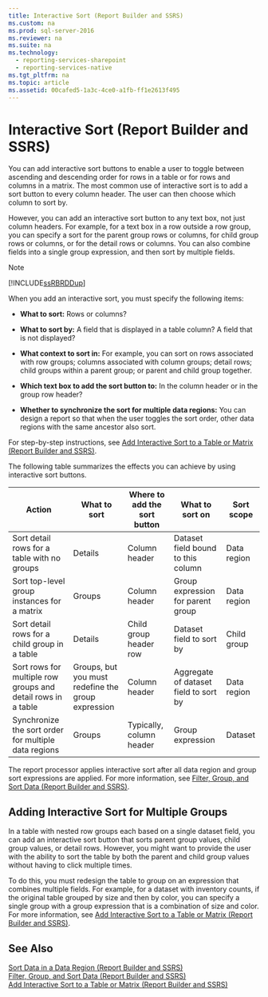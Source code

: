 ```yaml
---
title: Interactive Sort (Report Builder and SSRS)
ms.custom: na
ms.prod: sql-server-2016
ms.reviewer: na
ms.suite: na
ms.technology: 
  - reporting-services-sharepoint
  - reporting-services-native
ms.tgt_pltfrm: na
ms.topic: article
ms.assetid: 00cafed5-1a3c-4ce0-a1fb-ff1e2613f495
---
```

# Interactive Sort (Report Builder and SSRS)
  You can add interactive sort buttons to enable a user to toggle between ascending and descending order for rows in a table or for rows and columns in a matrix. The most common use of interactive sort is to add a sort button to every column header. The user can then choose which column to sort by.  
  
 However, you can add an interactive sort button to any text box, not just column headers. For example, for a text box in a row outside a row group, you can specify a sort for the parent group rows or columns, for child group rows or columns, or for the detail rows or columns. You can also combine fields into a single group expression, and then sort by multiple fields.  
  
> [!NOTE]  
>  [!INCLUDE[ssRBRDDup](../../Topics/TopicNameContainA/includes/ssRBRDDup_md.md)]  
  
 When you add an interactive sort, you must specify the following items:  
  
-   **What to sort:** Rows or columns?  
  
-   **What to sort by:** A field that is displayed in a table column? A field that is not displayed?  
  
-   **What context to sort in:** For example, you can sort on rows associated with row groups; columns associated with column groups; detail rows; child groups within a parent group; or parent and child group together.  
  
-   **Which text box to add the sort button to:** In the column header or in the group row header?  
  
-   **Whether to synchronize the sort for multiple data regions:** You can design a report so that when the user toggles the sort order, other data regions with the same ancestor also sort.  
  
 For step-by-step instructions, see [Add Interactive Sort to a Table or Matrix &#40;Report Builder and SSRS&#41;](../../Topics/TopicNameContainA/Add-Interactive-Sort-to-a-Table-or-Matrix--Report-Builder-and-SSRS-.md).  
  
 The following table summarizes the effects you can achieve by using interactive sort buttons.  
  
|Action|What to sort|Where to add the sort button|What to sort on|Sort scope|  
|------------|------------------|----------------------------------|---------------------|----------------|  
|Sort detail rows for a table with no groups|Details|Column header|Dataset field bound to this column|Data region|  
|Sort top-level group instances for a matrix|Groups|Column header|Group expression for parent group|Data region|  
|Sort detail rows for a child group in a table|Details|Child group header row|Dataset field to sort by|Child group|  
|Sort rows for multiple row groups and detail rows in a table|Groups, but you must redefine the group expression|Column header|Aggregate of dataset field to sort by|Data region|  
|Synchronize the sort order for multiple data regions|Groups|Typically, column header|Group expression|Dataset|  
  
 The report processor applies interactive sort after all data region and group sort expressions are applied. For more information, see [Filter, Group, and Sort Data &#40;Report Builder and SSRS&#41;](../../Topics/TopicNameNotContainA/Filter--Group--and-Sort-Data--Report-Builder-and-SSRS-.md).  
  
## Adding Interactive Sort for Multiple Groups  
 In a table with nested row groups each based on a single dataset field, you can add an interactive sort button that sorts parent group values, child group values, or detail rows. However, you might want to provide the user with the ability to sort the table by both the parent and child group values without having to click multiple times.  
  
 To do this, you must redesign the table to group on an expression that combines multiple fields. For example, for a dataset with inventory counts, if the original table grouped by size and then by color, you can specify a single group with a group expression that is a combination of size and color. For more information, see [Add Interactive Sort to a Table or Matrix &#40;Report Builder and SSRS&#41;](../../Topics/TopicNameContainA/Add-Interactive-Sort-to-a-Table-or-Matrix--Report-Builder-and-SSRS-.md).  
  
## See Also  
 [Sort Data in a Data Region &#40;Report Builder and SSRS&#41;](../../Topics/TopicNameContainA/Sort-Data-in-a-Data-Region--Report-Builder-and-SSRS-.md)   
 [Filter, Group, and Sort Data &#40;Report Builder and SSRS&#41;](../../Topics/TopicNameNotContainA/Filter--Group--and-Sort-Data--Report-Builder-and-SSRS-.md)   
 [Add Interactive Sort to a Table or Matrix &#40;Report Builder and SSRS&#41;](../../Topics/TopicNameContainA/Add-Interactive-Sort-to-a-Table-or-Matrix--Report-Builder-and-SSRS-.md)  
  
  